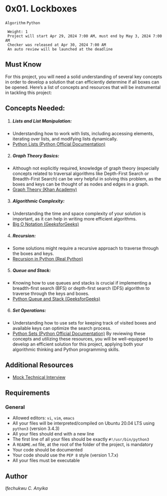 # 0x01. Lockboxes
 `Algorithm` `Python`
```
 Weight: 1
 Project will start Apr 29, 2024 7:00 AM, must end by May 3, 2024 7:00 AM
 Checker was released at Apr 30, 2024 7:00 AM
 An auto review will be launched at the deadline
```
## Must Know

For this project, you will need a solid understanding of several key concepts in order to develop a solution that can efficiently determine if all boxes can be opened. Here’s a list of concepts and resources that will be instrumental in tackling this project:

<h2>Concepts Needed:</h2>

1. <h5>Lists and List Manipulation:</h5>

* Understanding how to work with lists, including accessing elements, iterating over lists, and modifying lists dynamically.
* [Python Lists (Python Official Documentation)](https://docs.python.org/3/tutorial/datastructures.html)
2. <h5>Graph Theory Basics:</h5>

* Although not explicitly required, knowledge of graph theory (especially concepts related to traversal algorithms like Depth-First Search or Breadth-First Search) can be very helpful in solving this problem, as the boxes and keys can be thought of as nodes and edges in a graph.
* [Graph Theory (Khan Academy)](https://www.khanacademy.org/computing/computer-science/algorithms/graph-representation/a/representing-graphs)
3. <h5>Algorithmic Complexity:</h5>

* Understanding the time and space complexity of your solution is important, as it can help in writing more efficient algorithms.
* [Big O Notation (GeeksforGeeks)](https://www.geeksforgeeks.org/asymptotic-notation-and-analysis-based-on-input-size-of-algorithms/)
4. <h5>Recursion:</h5>

* Some solutions might require a recursive approach to traverse through the boxes and keys.
* [Recursion in Python (Real Python)](https://realpython.com/python-recursion/)
5. <h5>Queue and Stack:</h5>

* Knowing how to use queues and stacks is crucial if implementing a breadth-first search (BFS) or depth-first search (DFS) algorithm to traverse through the keys and boxes.
* [Python Queue and Stack (GeeksforGeeks)](https://www.geeksforgeeks.org/queue-in-python/)
6. <h5>Set Operations:</h5>

* Understanding how to use sets for keeping track of visited boxes and available keys can optimize the search process.
* [Python Sets (Python Official Documentation)](https://docs.python.org/3/tutorial/datastructures.html#sets)
By reviewing these concepts and utilizing these resources, you will be well-equipped to develop an efficient solution for this project, applying both your algorithmic thinking and Python programming skills.

## Additional Resources
* [Mock Technical Interview](https://www.youtube.com/watch?feature=shared&v=V8DGdPkBBxg)

## Requirements
### General
* Allowed editors: `vi`, `vim`, `emacs`
* All your files will be interpreted/compiled on Ubuntu 20.04 LTS using `python3` (version 3.4.3)
* All your files should end with a new line
* The first line of all your files should be exactly `#!/usr/bin/python3`
* A `README.md` file, at the root of the folder of the project, is mandatory
* Your code should be documented
* Your code should use the `PEP 8` style (version 1.7.x)
* All your files must be executable



## Author
_Ifechukwu C. Anyika_
